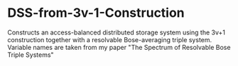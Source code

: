 # DSS-from-3v-1-Construction
Constructs an access-balanced distributed storage system using the 3v+1 construction together with a resolvable Bose-averaging triple system. Variable names are taken from my paper "The Spectrum of Resolvable Bose Triple Systems"
